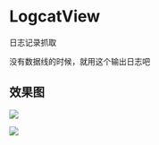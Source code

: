 # LogcatView

日志记录抓取

没有数据线的时候，就用这个输出日志吧

## 效果图
![](https://github.com/huangdali/LogcatView/blob/master/all.png)


![](https://github.com/huangdali/LogcatView/blob/master/search.png)